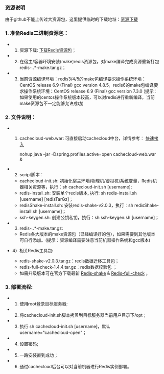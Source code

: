 ### 资源说明

由于github不能上传过大资源包，这里提供临时的下载地址：[资源下载](http://47.97.112.178/redis-ecs/)

### 1. 准备Redis二进制资源包： 

- 1) 资源下载: [下载Redis资源包](http://download.redis.io/releases)；
- 2) 在宿主/容器环境安装(make)redis资源包，对make编译完成资源重新打包redis-*.*.*-make.tar.gz；
- 3) 当前资源编译环境：redis3/4/5的make包编译要求操作系统环境：CentOS release 6.9 (Final) gcc version 4.8.5，redis6的make包编译要求操作系统环境：CentOS release 6.9 (Final) gcc version 7.3.0 (提示：如果使用的centos操作系统版本较高，可以对redis进行重新编译，当前make资源包不一定能够允许成功)
        
### 2. 文件说明：

- 1) cachecloud-web.war: 可直接启动cachecloud中台，详情参考： [快速接入](./cachecloud-web/src/main/resources/static/wiki/quickstart/index.md)
	
		nohup java -jar -Dspring.profiles.active=open cachecloud-web.war &

- 2) script脚本：
	- cachecloud-init.sh: 初始化宿主环境(物理机/虚拟机)系统变量，Redis机器相关资源等，执行：sh cachecloud-init.sh [username];
	- redis-install.sh: 安装单个redis版本, 执行: sh redis-install.sh [username] [redisTarGz]；
	- redisShake-install.sh: 安装redis-shake-v2.0.3，执行：sh redisShake-install.sh [username]；
	- ssh-keygen.sh: 创建公钥私钥，执行：sh ssh-keygen.sh [username]；

- 3) redis-*.*.*-make.tar.gz:
	- Redis各大版本的make资源包（已经编译好的包），如果需要到其他版本可自行添加。(提示：资源编译需要注意当前机器操作系统和gcc版本)

- 4）相关Redis工具包: 
	- redis-shake-v2.0.3.tar.gz：redis数据迁移工具包；
	- redis-full-check-1.4.4.tar.gz：redis数据校验包 ；
	- 如需升级版本可在官方下载最新 [Redis-shake](https://github.com/alibaba/RedisShake/releases) & [Redis-full-check](https://github.com/alibaba/RedisFullCheck/releases)  。
  
### 3. 部署流程:
   
  - 1) 使用root登录目标服务器;
  - 2) 将cachecloud-init.sh脚本拷贝到目标服务器当前用户目录下/opt ;
  - 3) 执行 sh cachecloud-init.sh [username]，默认username="cachecloud-open"；
  - 4) 设置密码;
  - 5) 一路安装直到成功；
  - 6) 通过cachecloud后台可以对当前机器进行Redis实例部署。
